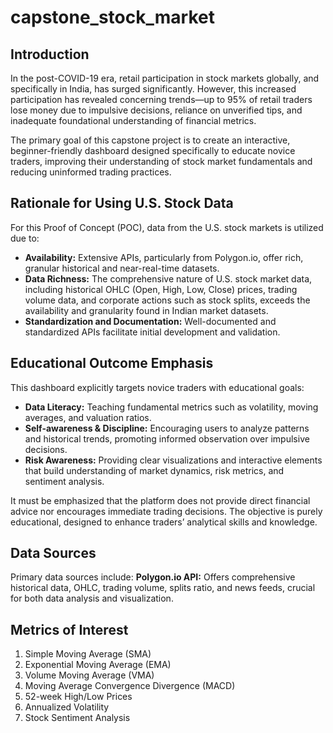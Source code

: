# capstone_stock_market

## Introduction

In the post-COVID-19 era, retail participation in stock markets globally, and specifically in India, has surged significantly. However, this increased participation has revealed concerning trends—up to 95% of retail traders lose money due to impulsive decisions, reliance on unverified tips, and inadequate foundational understanding of financial metrics.

The primary goal of this capstone project is to create an interactive, beginner-friendly dashboard designed specifically to educate novice traders, improving their understanding of stock market fundamentals and reducing uninformed trading practices.

## Rationale for Using U.S. Stock Data

For this Proof of Concept (POC), data from the U.S. stock markets is utilized due to:

- **Availability:** Extensive APIs, particularly from Polygon.io, offer rich, granular historical and near-real-time datasets.
- **Data Richness:** The comprehensive nature of U.S. stock market data, including historical OHLC (Open, High, Low, Close) prices, trading volume data, and corporate actions such as stock splits, exceeds the availability and granularity found in Indian market datasets.
- **Standardization and Documentation:** Well-documented and standardized APIs facilitate initial development and validation.

## Educational Outcome Emphasis

This dashboard explicitly targets novice traders with educational goals:

- **Data Literacy:** Teaching fundamental metrics such as volatility, moving averages, and valuation ratios.
- **Self-awareness & Discipline:** Encouraging users to analyze patterns and historical trends, promoting informed observation over impulsive decisions.
- **Risk Awareness:** Providing clear visualizations and interactive elements that build understanding of market dynamics, risk metrics, and sentiment analysis.
  
It must be emphasized that the platform does not provide direct financial advice nor encourages immediate trading decisions. The objective is purely educational, designed to enhance traders’ analytical skills and knowledge.

## Data Sources

Primary data sources include:
**Polygon.io API:** Offers comprehensive historical data, OHLC, trading volume, splits ratio, and news feeds, crucial for both data analysis and visualization.

## Metrics of Interest

1. Simple Moving Average (SMA)
2. Exponential Moving Average (EMA)
3. Volume Moving Average (VMA)
4. Moving Average Convergence Divergence (MACD)
5. 52-week High/Low Prices
6. Annualized Volatility
7. Stock Sentiment Analysis

